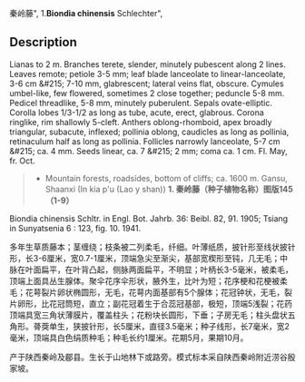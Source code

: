 秦岭藤",
1.**Biondia chinensis** Schlechter",

## Description
Lianas to 2 m. Branches terete, slender, minutely pubescent along 2 lines. Leaves remote; petiole 3-5 mm; leaf blade lanceolate to linear-lanceolate, 3-6 cm &amp;#215; 7-10 mm, glabrescent; lateral veins flat, obscure. Cymules umbel-like, few flowered, sometimes 2 close together; peduncle 5-8 mm. Pedicel threadlike, 5-8 mm, minutely puberulent. Sepals ovate-elliptic. Corolla lobes 1/3-1/2 as long as tube, acute, erect, glabrous. Corona ringlike, rim shallowly 5-cleft. Anthers oblong-rhomboid, apex broadly triangular, subacute, inflexed; pollinia oblong, caudicles as long as pollinia, retinaculum half as long as pollinia. Follicles narrowly lanceolate, 5-7 cm &amp;#215; ca. 4 mm. Seeds linear, ca. 7 &amp;#215; 2 mm; coma ca. 1 cm. Fl. May, fr. Oct.

> * Mountain forests, roadsides, bottom of cliffs; ca. 1600 m. Gansu, Shaanxi (In kia p'u (Lao y shan))
**1. 秦岭藤（种子植物名称）图版145（1-9）**

Biondia chinensis Schltr. in Engl. Bot. Jahrb. 36: Beibl. 82, 91. 1905; Tsiang in Sunyatsenia 6 : 123, fig. 10. 1941.

多年生草质藤本；茎缠绕；枝条被二列柔毛，纤细。叶薄纸质，披针形至线状披针形，长3-6厘米，宽0.7-1厘米，顶端急尖至渐尖，基部宽楔形至钝，几无毛；中脉在叶面扁平，在叶背凸起，侧脉两面扁平，不明显；叶柄长3-5毫米，被柔毛，顶端上面具丛生腺体。聚伞花序伞形状，腋外生，比叶为短；花序梗和花梗被柔毛；花萼裂片卵状椭圆形，无毛，花萼内面基部有5个腺体；花冠钟状，无毛，裂片卵形，比花冠筒短，直立；副花冠着生于合蕊冠基部，极短，顶端5浅裂；花药顶端具宽三角状薄膜片，覆盖柱头；花粉块长圆形，下垂；子房无毛；柱头盘状五角形。蓇葖单生，狭披针形，长5厘米，直径3.5毫米；种子线形，长7毫米，宽2毫米，顶端具白色绢质种毛；种毛长约1厘米。花期5月，果期10月。

产于陕西秦岭及郿县。生长于山地林下或路旁。模式标本采自陕西秦岭附近涝谷殷家坡。
